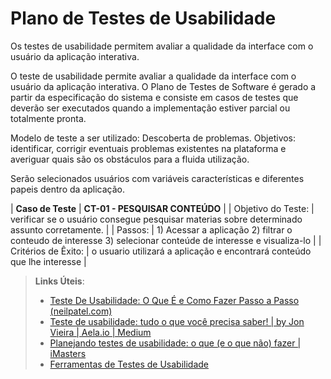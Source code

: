 # Plano de Testes de Usabilidade

Os testes de usabilidade permitem avaliar a qualidade da interface com o usuário da aplicação interativa.

O teste de usabilidade permite avaliar a qualidade da interface com o usuário da aplicação interativa. O Plano de Testes de Software é gerado a partir da especificação do sistema e consiste em casos de testes que deverão ser executados quando a implementação estiver parcial ou totalmente pronta.

Modelo de teste a ser utilizado: Descoberta de problemas. Objetivos: identificar, corrigir eventuais problemas existentes na plataforma e averiguar quais são os obstáculos para a fluida utilização.

Serão selecionados usuários com variáveis características e diferentes papeis dentro da aplicação.

|  **Caso de Teste**  |  **CT-01  - PESQUISAR CONTEÚDO**                                                                             |
| Objetivo do Teste:   | verificar se o usuário consegue pesquisar materias sobre determinado assunto corretamente.                   | 
| Passos:              | 1) Acessar a aplicação 2) filtrar o conteudo de interesse 3) selecionar conteúde de interesse e visualiza-lo |
| Critérios de Êxito:  | o usuario utilizará a aplicação e encontrará conteúdo que lhe interesse                                      |























> **Links Úteis**:
> - [Teste De Usabilidade: O Que É e Como Fazer Passo a Passo (neilpatel.com)](https://neilpatel.com/br/blog/teste-de-usabilidade/)
> - [Teste de usabilidade: tudo o que você precisa saber! | by Jon Vieira | Aela.io | Medium](https://medium.com/aela/teste-de-usabilidade-o-que-voc%C3%AA-precisa-saber-39a36343d9a6/)
> - [Planejando testes de usabilidade: o que (e o que não) fazer | iMasters](https://imasters.com.br/design-ux/planejando-testes-de-usabilidade-o-que-e-o-que-nao-fazer/)
> - [Ferramentas de Testes de Usabilidade](https://www.usability.gov/how-to-and-tools/resources/templates.html)
